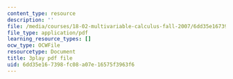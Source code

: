 ```yaml
---
content_type: resource
description: ''
file: /media/courses/18-02-multivariable-calculus-fall-2007/6dd35e167398fc08a07e16575f3963f6_UYe98CcxPbs.pdf
file_type: application/pdf
learning_resource_types: []
ocw_type: OCWFile
resourcetype: Document
title: 3play pdf file
uid: 6dd35e16-7398-fc08-a07e-16575f3963f6
---
```

